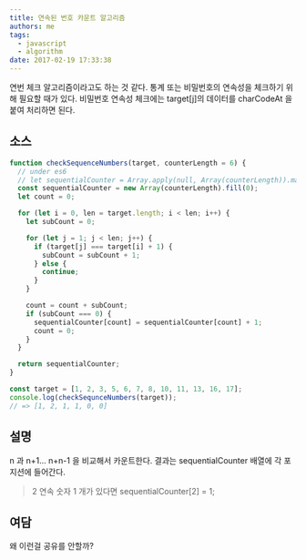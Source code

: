 ```yaml
---
title: 연속된 번호 카운트 알고리즘
authors: me
tags:
  - javascript
  - algorithm
date: 2017-02-19 17:33:38
---
```


연번 체크 알고리즘이라고도 하는 것 같다.
통계 또는 비밀번호의 연속성을 체크하기 위해 필요할 때가 있다.
비밀번호 연속성 체크에는 target[j]의 데이터를 charCodeAt 을 붙여 처리하면 된다.

## 소스

```js
function checkSequenceNumbers(target, counterLength = 6) {
  // under es6
  // let sequentialCounter = Array.apply(null, Array(counterLength)).map(Number.prototype.valueOf,0);
  const sequentialCounter = new Array(counterLength).fill(0);
  let count = 0;

  for (let i = 0, len = target.length; i < len; i++) {
    let subCount = 0;

    for (let j = 1; j < len; j++) {
      if (target[j] === target[i] + 1) {
        subCount = subCount + 1;
      } else {
        continue;
      }
    }

    count = count + subCount;
    if (subCount === 0) {
      sequentialCounter[count] = sequentialCounter[count] + 1;
      count = 0;
    }
  }

  return sequentialCounter;
}

const target = [1, 2, 3, 5, 6, 7, 8, 10, 11, 13, 16, 17];
console.log(checkSequnceNumbers(target));
// => [1, 2, 1, 1, 0, 0]
```

## 설명

n 과 n+1... n+n-1 을 비교해서 카운트한다.
결과는 sequentialCounter 배열에 각 포지션에 들어간다.

> 2 연속 숫자 1 개가 있다면 sequentialCounter[2] = 1;

## 여담

왜 이런걸 공유를 안할까?
